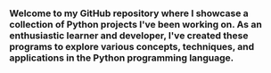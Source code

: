 ### Welcome to my GitHub repository where I showcase a collection of Python projects I've been working on. As an enthusiastic learner and developer, I've created these programs to explore various concepts, techniques, and applications in the Python programming language.
